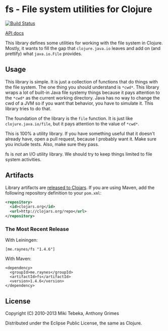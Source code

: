 # fs - File system utilities for Clojure

[![Build Status](https://secure.travis-ci.org/Raynes/fs.png)](http://travis-ci.org/Raynes/fs)

[API docs](http://raynes.github.io/fs/)

This library defines some utilities for working with the file system in Clojure. Mostly, it wants to fill the gap that
`clojure.java.io` leaves and add on (and prettify) what `java.io.File` provides.

## Usage

This library is simple. It is just a collection of functions that do things with the file system. The one thing
you should understand is `*cwd*`. This library wraps a lot of built-in Java file systemy things because it
pays attention to the `*cwd*` as the current working directory. Java has no way to change the cwd of a JVM so
if you want that behavior, you have to simulate it. This library tries to do that.

The foundation of the library is the `file` function. It is just like `clojure.java.io/file`, but it pays
attention to the value of `*cwd*`.

This is 100% a utility library. If you have something useful that it doesn't already have, open a pull request,
because I probably want it. Make sure you include tests. Also, make sure they pass.

fs is *not* an I/O utility library. We should try to keep things limited to file system activities.

## Artifacts

Library artifacts are [released to Clojars](https://clojars.org/me.raynes/fs). If you are using Maven, add the following repository
definition to your `pom.xml`:

``` xml
<repository>
  <id>clojars.org</id>
  <url>http://clojars.org/repo</url>
</repository>
```

### The Most Recent Release

With Leiningen:

    [me.raynes/fs "1.4.6"]


With Maven:

    <dependency>
      <groupId>me.raynes</groupId>
      <artifactId>fs</artifactId>
      <version>1.4.6</version>
    </dependency>

## License

Copyright (C) 2010-2013 Miki Tebeka, Anthony Grimes

Distributed under the Eclipse Public License, the same as Clojure.
